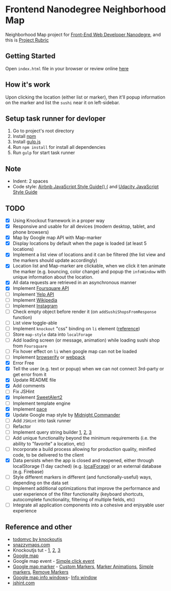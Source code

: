 # Frontend Nanodegree Neighborhood Map
Neighborhood Map project for [Front-End Web Developer Nanodegre](https://www.udacity.com/course/front-end-web-developer-nanodegree--nd001), and this is [Project Rubric](https://review.udacity.com/#!/projects/2711658591/rubric)

## Getting Started
Open `index.html` file in your browser or review online [here](http://jojoee.github.io/frontend-nanodegree-neighborhood-map/)

## How it's work
Upon clicking the location (either list or marker), then it'll popup information on the marker and list the `sushi` near it on left-sidebar.

## Setup task runner for devloper
1. Go to project's root directory
2. Install [npm](http://blog.npmjs.org/post/85484771375/how-to-install-npm)
2. Install [gulp.js](https://github.com/gulpjs/gulp/blob/master/docs/getting-started.md)
3. Run `npm install` for install all dependencies
4. Run `gulp` for start task runner

## Note
- Indent: 2 spaces
- Code style: [Airbnb JavaScript Style Guide() {](https://github.com/airbnb/javascript) and [Udacity JavaScript Style Guide](http://udacity.github.io/frontend-nanodegree-styleguide/javascript.html)

## TODO
- [x] Using Knockout framework in a proper way
- [x] Responsive and usable for all devices (modern desktop, tablet, and phone browsers)
- [x] Map by Google map API with Map-marker
- [x] Display locations by default when the page is loaded (at least 5 locations)
- [x] Implement a list view of locations and it can be filtered (the list view and the markers should update accordingly)
- [x] Location list and Map-marker are clickable, when we click it ten animate the marker (e.g. bouncing, color change) and popup the `infoWindow` with unique information about the location.
- [x] All data requests are retrieved in an asynchronous manner
- [x] Implement [Foursquare API](https://developer.foursquare.com/start)
- [ ] Implement [Yelp API](https://www.yelp.com/developers/documentation/v2/overview)
- [ ] Implement [Wikipedia](https://www.mediawiki.org/wiki/API:Main_page)
- [ ] Implement [Instagram](https://www.instagram.com/developer/)
- [ ] Check empty object before render it (on `addSushiShopsFromResponse` function)
- [ ] List view toggle-able
- [ ] Implement `knockout` "css" binding on `li` element ([reference](http://knockoutjs.com/documentation/css-binding.html))
- [ ] Store `map-style` data into `localForage`
- [ ] Add loading screen (or message, animation) while loading sushi shop from `Foursquare`
- [ ] Fix hover effect on `li` when google map can not be loaded
- [ ] Implement [browserify](http://browserify.org/) or [webpack](https://webpack.github.io/)
- [x] Error Free
- [x] Tell the user (e.g. text or popup) when we can not connect 3rd-party or get error from it
- [x] Update README file
- [x] Add comments
- [ ] Fix JSHint
- [x] Implement [SweetAlert2](http://limonte.github.io/sweetalert2/)
- [ ] Implement template engine
- [x] Implement [pace](http://github.hubspot.com/pace/docs/welcome/)
- [x] Update Google map style by [Midnight Commander](https://snazzymaps.com/style/2/midnight-commander)
- [ ] Add `JSHint` into task runner
- [ ] Refactor
- [ ] Implement query string builder [1](http://stackoverflow.com/questions/316781/how-to-build-query-string-with-javascript), [2](http://stackoverflow.com/questions/111529/create-query-parameters-in-javascript), [3](http://stackoverflow.com/questions/1714786/querystring-encoding-of-a-javascript-object)
- [ ] Add unique functionality beyond the minimum requirements (i.e. the ability to "favorite" a location, etc)
- [ ] Incorporate a build process allowing for production quality, minified code, to be delivered to the client
- [x] Data persists when the app is closed and reopened, either through localStorage (1 day cached) (e.g. [localForage](https://mozilla.github.io/localForage/)) or an external database (e.g. Firebase)
- [ ] Style different markers in different (and functionally-useful) ways, depending on the data set
- [ ] Implement additional optimizations that improve the performance and user experience of the filter functionality (keyboard shortcuts, autocomplete functionality, filtering of multiple fields, etc)
- [ ] Integrate all application components into a cohesive and enjoyable user experience

## Reference and other
- [todomvc by knockoutjs](http://todomvc.com/examples/knockoutjs/)
- [snazzymaps.com](snazzymaps.com)
- Knockoutjs tut - [1](http://jsfiddle.net/rniemeyer/LkqTU/), [2](http://learn.knockoutjs.com/), [3](http://knockoutjs.com/documentation/introduction.html)
- [Google map](https://developers.google.com/maps/documentation/javascript/reference)
- Google map event - [Simple click event](https://developers.google.com/maps/documentation/javascript/examples/event-simple)
- [Google map marker](https://developers.google.com/maps/documentation/javascript/markers) - [Custom Markers](https://developers.google.com/maps/tutorials/customizing/custom-markers), [Marker Animations](https://developers.google.com/maps/documentation/javascript/examples/marker-animations), [Simple markers](https://developers.google.com/maps/documentation/javascript/examples/marker-simple), [Remove Markers](https://developers.google.com/maps/documentation/javascript/examples/marker-remove)
- [Google map info windows](https://developers.google.com/maps/documentation/javascript/infowindows)- [Info window](https://developers.google.com/maps/documentation/javascript/examples/infowindow-simple)
- [jshint.com](http://jshint.com/)
